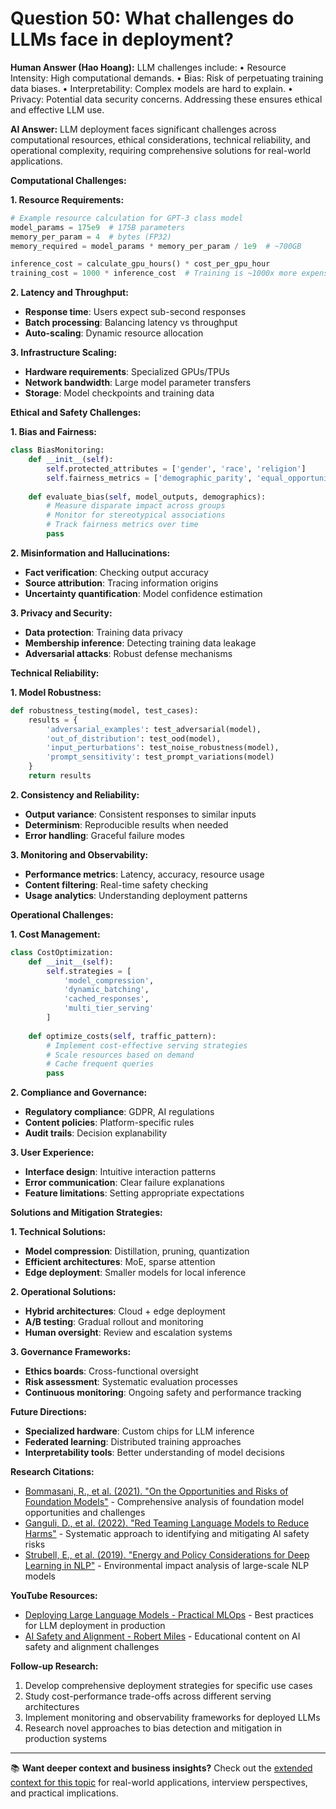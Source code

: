 # Question 50: What challenges do LLMs face in deployment?

**Human Answer (Hao Hoang):**
LLM challenges include:
• Resource Intensity: High computational demands.
• Bias: Risk of perpetuating training data biases.
• Interpretability: Complex models are hard to explain.
• Privacy: Potential data security concerns.
Addressing these ensures ethical and effective LLM use.

**AI Answer:**
LLM deployment faces significant challenges across computational resources, ethical considerations, technical reliability, and operational complexity, requiring comprehensive solutions for real-world applications.

**Computational Challenges:**

**1. Resource Requirements:**
```python
# Example resource calculation for GPT-3 class model
model_params = 175e9  # 175B parameters
memory_per_param = 4  # bytes (FP32)
memory_required = model_params * memory_per_param / 1e9  # ~700GB

inference_cost = calculate_gpu_hours() * cost_per_gpu_hour
training_cost = 1000 * inference_cost  # Training is ~1000x more expensive
```

**2. Latency and Throughput:**
- **Response time**: Users expect sub-second responses
- **Batch processing**: Balancing latency vs throughput
- **Auto-scaling**: Dynamic resource allocation

**3. Infrastructure Scaling:**
- **Hardware requirements**: Specialized GPUs/TPUs
- **Network bandwidth**: Large model parameter transfers
- **Storage**: Model checkpoints and training data

**Ethical and Safety Challenges:**

**1. Bias and Fairness:**
```python
class BiasMonitoring:
    def __init__(self):
        self.protected_attributes = ['gender', 'race', 'religion']
        self.fairness_metrics = ['demographic_parity', 'equal_opportunity']
    
    def evaluate_bias(self, model_outputs, demographics):
        # Measure disparate impact across groups
        # Monitor for stereotypical associations
        # Track fairness metrics over time
        pass
```

**2. Misinformation and Hallucinations:**
- **Fact verification**: Checking output accuracy
- **Source attribution**: Tracing information origins
- **Uncertainty quantification**: Model confidence estimation

**3. Privacy and Security:**
- **Data protection**: Training data privacy
- **Membership inference**: Detecting training data leakage
- **Adversarial attacks**: Robust defense mechanisms

**Technical Reliability:**

**1. Model Robustness:**
```python
def robustness_testing(model, test_cases):
    results = {
        'adversarial_examples': test_adversarial(model),
        'out_of_distribution': test_ood(model),
        'input_perturbations': test_noise_robustness(model),
        'prompt_sensitivity': test_prompt_variations(model)
    }
    return results
```

**2. Consistency and Reliability:**
- **Output variance**: Consistent responses to similar inputs
- **Determinism**: Reproducible results when needed
- **Error handling**: Graceful failure modes

**3. Monitoring and Observability:**
- **Performance metrics**: Latency, accuracy, resource usage
- **Content filtering**: Real-time safety checking
- **Usage analytics**: Understanding deployment patterns

**Operational Challenges:**

**1. Cost Management:**
```python
class CostOptimization:
    def __init__(self):
        self.strategies = [
            'model_compression',
            'dynamic_batching', 
            'cached_responses',
            'multi_tier_serving'
        ]
    
    def optimize_costs(self, traffic_pattern):
        # Implement cost-effective serving strategies
        # Scale resources based on demand
        # Cache frequent queries
        pass
```

**2. Compliance and Governance:**
- **Regulatory compliance**: GDPR, AI regulations
- **Content policies**: Platform-specific rules
- **Audit trails**: Decision explanability

**3. User Experience:**
- **Interface design**: Intuitive interaction patterns
- **Error communication**: Clear failure explanations
- **Feature limitations**: Setting appropriate expectations

**Solutions and Mitigation Strategies:**

**1. Technical Solutions:**
- **Model compression**: Distillation, pruning, quantization
- **Efficient architectures**: MoE, sparse attention
- **Edge deployment**: Smaller models for local inference

**2. Operational Solutions:**
- **Hybrid architectures**: Cloud + edge deployment
- **A/B testing**: Gradual rollout and monitoring
- **Human oversight**: Review and escalation systems

**3. Governance Frameworks:**
- **Ethics boards**: Cross-functional oversight
- **Risk assessment**: Systematic evaluation processes
- **Continuous monitoring**: Ongoing safety and performance tracking

**Future Directions:**
- **Specialized hardware**: Custom chips for LLM inference
- **Federated learning**: Distributed training approaches
- **Interpretability tools**: Better understanding of model decisions

**Research Citations:**
- [Bommasani, R., et al. (2021). "On the Opportunities and Risks of Foundation Models"](https://arxiv.org/abs/2108.07258) - Comprehensive analysis of foundation model opportunities and challenges
- [Ganguli, D., et al. (2022). "Red Teaming Language Models to Reduce Harms"](https://arxiv.org/abs/2209.07858) - Systematic approach to identifying and mitigating AI safety risks
- [Strubell, E., et al. (2019). "Energy and Policy Considerations for Deep Learning in NLP"](https://arxiv.org/abs/1906.02243) - Environmental impact analysis of large-scale NLP models

**YouTube Resources:**
- [Deploying Large Language Models - Practical MLOps](https://www.youtube.com/results?search_query=deploying+large+language+models+production) - Best practices for LLM deployment in production
- [AI Safety and Alignment - Robert Miles](https://www.youtube.com/c/RobertMilesAI) - Educational content on AI safety and alignment challenges

**Follow-up Research:**
1. Develop comprehensive deployment strategies for specific use cases
2. Study cost-performance trade-offs across different serving architectures
3. Implement monitoring and observability frameworks for deployed LLMs
4. Research novel approaches to bias detection and mitigation in production systems

---

📚 **Want deeper context and business insights?** Check out the [extended context for this topic](content/50_deployment_challenges_context.md) for real-world applications, interview perspectives, and practical implications.